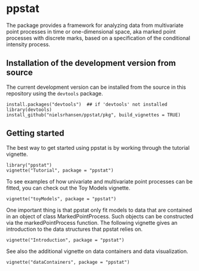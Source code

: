 ppstat
======

The package provides a framework for analyzing data from multivariate point processes in time or one-dimensional space, aka marked point processes with discrete marks, based on a specification of the conditional intensity process.

## Installation of the development version from source

The current development version can be installed from the source in this
repository using the `devtools` package.

```
install.packages("devtools")  ## if 'devtools' not installed
library(devtools)
install_github("nielsrhansen/ppstat/pkg", build_vignettes = TRUE)
```

## Getting started

The best way to get started using ppstat is by working through the tutorial 
vignette.

```
library("ppstat")
vignette("Tutorial", package = "ppstat")
```

To see examples of how univariate and multivariate point processes can be 
fitted, you can check out the Toy Models vignette.

```
vignette("toyModels", package = "ppstat")
```

One important thing is that ppstat only fit models 
to data that are contained in an object of class MarkedPointProcess. Such objects 
can be constructed via the markedPointProcess function. The following vignette 
gives an introduction to the data structures that ppstat relies on.

```
vignette("Introduction", package = "ppstat")
```

See also the additional vignette on data containers and data visualization.

```  
vignette("dataContainers", package = "ppstat")
```
